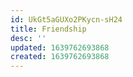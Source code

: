```yaml
---
id: UkGt5aGUXo2PKycn-sH24
title: Friendship
desc: ''
updated: 1639762693868
created: 1639762693868
---
```


